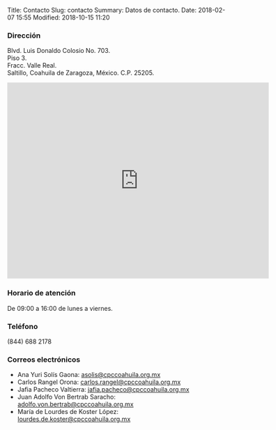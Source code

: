 Title: Contacto
Slug: contacto
Summary: Datos de contacto.
Date: 2018-02-07 15:55
Modified: 2018-10-15 11:20


### Dirección

Blvd. Luis Donaldo Colosio No. 703.<br>
Piso 3.<br>
Fracc. Valle Real.<br>
Saltillo, Coahuila de Zaragoza, México. C.P. 25205.

<iframe src="https://www.google.com/maps/embed?pb=!1m18!1m12!1m3!1d1801.016631465175!2d-100.96104139428223!3d25.470564738400462!2m3!1f0!2f0!3f0!3m2!1i1024!2i768!4f13.1!3m3!1m2!1s0x868812c22fd32bcf%3A0xd72f0fa4e13c6e90!2sBlvd.+Luis+Donaldo+Colosio+703%2C+Valle+Real+2do+Sector%2C+25205+Saltillo%2C+Coah.!5e0!3m2!1ses!2smx!4v1524239750191" width="600" height="450" frameborder="0" style="border:0" allowfullscreen></iframe>

### Horario de atención

De 09:00 a 16:00 de lunes a viernes.

### Teléfono

(844) 688 2178

### Correos electrónicos

* Ana Yuri Solís Gaona: <asolis@cpccoahuila.org.mx>
* Carlos Rangel Orona: <carlos.rangel@cpccoahuila.org.mx>
* Jafia Pacheco Valtierra: <jafia.pacheco@cpccoahuila.org.mx>
* Juan Adolfo Von Bertrab Saracho: <adolfo.von.bertrab@cpccoahuila.org.mx>
* María de Lourdes de Koster López: <lourdes.de.koster@cpccoahuila.org.mx>
